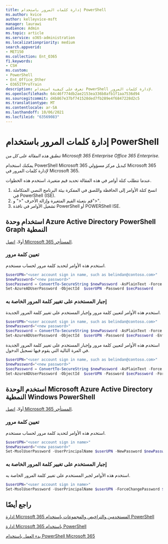 ```yaml
---
title: إدارة كلمات المرور باستخدام PowerShell
ms.author: kvice
author: kelleyvice-msft
manager: laurawi
audience: Admin
ms.topic: article
ms.service: o365-administration
ms.localizationpriority: medium
search.appverid:
- MET150
ms.collection: Ent_O365
f1.keywords:
- CSH
ms.custom:
- PowerShell
- Ent_Office_Other
- O365ITProTrain
description: تعرف على كيفية استخدام PowerShell لإدارة كلمات المرور.
ms.openlocfilehash: 64c46f774db2ae2153ea336b8afb1f1aa7536d94
ms.sourcegitcommit: d4b867e37bf741528ded7fb289e4f6847228d2c5
ms.translationtype: MT
ms.contentlocale: ar-SA
ms.lasthandoff: 10/06/2021
ms.locfileid: "63569083"
---
```

# <a name="manage-passwords-with-powershell"></a>إدارة كلمات المرور باستخدام PowerShell

*تنطبق هذه المقالة على كل من Microsoft 365 Enterprise Office 365 Enterprise.*

يمكنك استخدام PowerShell Microsoft 365 كبديل مركز مسؤولي Microsoft 365 لإدارة كلمات المرور في Microsoft 365. 

عندما تتطلب كتلة أوامر في هذه المقالة تحديد قيم متغيرة، استخدم هذه الخطوات.

1. انسخ كتلة الأوامر إلى الحافظة واللصق في المفكرة بيئة البرنامج النصي المتكاملة في PowerShell (ISE).
2. قم بتعبئة القيم المتغيرة وإزالة الأحرف "<" و">".
3. تشغيل الأوامر في نافذة PowerShell أو POWERShell ISE.

## <a name="use-the-azure-active-directory-powershell-for-graph-module"></a>استخدام وحدة Azure Active Directory PowerShell Graph النمطية

أولا، [اتصل Microsoft 365 المستأجر](connect-to-microsoft-365-powershell.md#connect-with-the-azure-active-directory-powershell-for-graph-module).

### <a name="set-a-password"></a>تعيين كلمة مرور

استخدم هذه الأوامر لتحديد كلمة مرور لحساب مستخدم.

```powershell
$userUPN="<user account sign in name, such as belindan@contoso.com>"
$newPassword="<new password>"
$secPassword = ConvertTo-SecureString $newPassword -AsPlainText -Force
Set-AzureADUserPassword -ObjectId  $userUPN -Password $secPassword
```
### <a name="force-a-user-to-change-their-password"></a>إجبار المستخدم على تغيير كلمة المرور الخاصة به

استخدم هذه الأوامر لتعيين كلمة مرور وإجبار المستخدم على تغيير كلمة المرور الجديدة.

```powershell
$userUPN="<user account sign in name, such as belindan@contoso.com>"
$newPassword="<new password>"
$secPassword = ConvertTo-SecureString $newPassword -AsPlainText -Force
Set-AzureADUserPassword -ObjectId  $userUPN -Password $secPassword -EnforceChangePasswordPolicy $true
```

استخدم هذه الأوامر لتعيين كلمة مرور وإجبار المستخدم على تغيير كلمة المرور الجديدة في المرة التالية التي يقوم فيها تسجيل الدخول.

```powershell
$userUPN="<user account sign in name, such as belindan@contoso.com>"
$newPassword="<new password>"
$secPassword = ConvertTo-SecureString $newPassword -AsPlainText -Force
Set-AzureADUserPassword -ObjectId  $userUPN -Password $secPassword -ForceChangePasswordNextLogin $true
```

## <a name="use-the-microsoft-azure-active-directory-module-for-windows-powershell"></a>استخدم الوحدة Microsoft Azure Active Directory النمطية Windows PowerShell

أولا، [اتصل Microsoft 365 المستأجر](connect-to-microsoft-365-powershell.md#connect-with-the-microsoft-azure-active-directory-module-for-windows-powershell).

### <a name="set-a-password"></a>تعيين كلمة مرور

استخدم هذه الأوامر لتحديد كلمة مرور لحساب مستخدم.

```powershell
$userUPN="<user account sign in name>"
$newPassword="<new password>"
Set-MsolUserPassword -UserPrincipalName $userUPN -NewPassword $newPassword
```

### <a name="force-a-user-to-change-their-password"></a>إجبار المستخدم على تغيير كلمة المرور الخاصة به

استخدم هذه الأوامر لجبر المستخدم على تغيير كلمة المرور الخاصة به.

```powershell
$userUPN="<user account sign in name>"
Set-MsolUserPassword -UserPrincipalName $userUPN -ForceChangePassword $true
```

## <a name="see-also"></a>راجع أيضًا

[إدارة Microsoft 365 المستخدمين والتراخيص والمجموعات باستخدام PowerShell](manage-user-accounts-and-licenses-with-microsoft-365-powershell.md)
  
[إدارة Microsoft 365 باستخدام PowerShell](manage-microsoft-365-with-microsoft-365-powershell.md)
  
[بدء العمل باستخدام PowerShell Microsoft 365](getting-started-with-microsoft-365-powershell.md)

